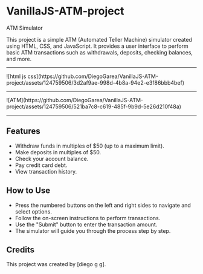 # VanillaJS-ATM-project

ATM Simulator

This project is a simple ATM (Automated Teller Machine) simulator created using HTML, CSS, and JavaScript. It provides a user interface to perform basic ATM transactions such as withdrawals, deposits, checking balances, and more.
<hr/>
![html js css](https://github.com/DiegoGarea/VanillaJS-ATM-project/assets/124759506/3d2af9ae-998d-4b8a-94e2-e3f86bbb4bef)

<hr/>
![ATM](https://github.com/DiegoGarea/VanillaJS-ATM-project/assets/124759506/521ba7c8-c619-485f-9b9d-5e26d210f48a)
<hr/>

## Features

- Withdraw funds in multiples of $50 (up to a maximum limit).
- Make deposits in multiples of $50.
- Check your account balance.
- Pay credit card debt.
- View transaction history.

## How to Use

- Press the numbered buttons on the left and right sides to navigate and select options.
- Follow the on-screen instructions to perform transactions.
- Use the "Submit" button to enter the transaction amount.
- The simulator will guide you through the process step by step.


## Credits

This project was created by [diego g g].
